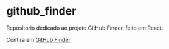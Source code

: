 # github_finder

Repositório dedicado ao projeto GitHub Finder, feito em React. 

Confira em [GitHub Finder](https://alanmarinho.github.io/github_finder/)
